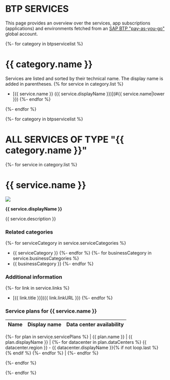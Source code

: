 # BTP SERVICES

This page provides an overview over the services, app subscriptions (applications) and environments fetched from an [SAP BTP "pay-as-you-go"](https://store.sap.com/dcp/en/product/display-9999951781_live_v1) global account.

{%- for category in btpservicelist %}
# {{ category.name }}

Services are listed and sorted by their technical name. The display name is added in parentheses.
{% for service in category.list %}
- [{{ service.name }} ({{ service.displayName }})](#{{ service.name|lower }})
{%- endfor %}

{%- endfor %}

{%- for category in btpservicelist %}

# ALL SERVICES OF TYPE "{{ category.name }}"

{%- for service in category.list %}

# {{ service.name }}

<img src="data:{{ service.iconFormat }}, {{ service.iconBase64 }}" />

**{{ service.displayName }}**

{{ service.description }}

### Related categories
{%- for serviceCategory in service.serviceCategories %}
- {{ serviceCategory }}
{%- endfor %}
{%- for businessCategory in service.businessCategories %}
- {{ businessCategory }}
{%- endfor %}

### Additional information
{%- for link in service.links %}
- [{{ link.title }}]({{ link.linkURL }})
{%- endfor %}

### Service plans for {{ service.name }}

| Name | Display name | Data center availability  |
|------|----------------|---------------------------|
{%- for plan in service.servicePlans %}
|  {{ plan.name }}  |  {{ plan.displayName }}  |  {%- for datacenter in plan.dataCenters %} {{ datacenter.region }} - {{ datacenter.displayName }}{% if not loop.last %}<br>{% endif %} {%- endfor %}  |
{%- endfor %}

{%- endfor %}

{%- endfor %}
